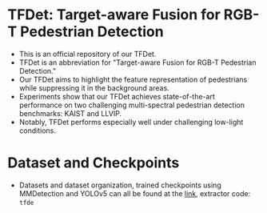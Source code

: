 # TFDet: Target-aware Fusion for RGB-T Pedestrian Detection
* This is an official repository of our TFDet.
* TFDet is an abbreviation for "Target-aware Fusion for RGB-T Pedestrian Detection."
* Our TFDet aims to highlight the feature representation of pedestrians while suppressing it in the background areas. 
* Experiments show that our TFDet achieves state-of-the-art performance on two challenging multi-spectral pedestrian detection benchmarks: KAIST and LLVIP. 
* Notably, TFDet performs especially well under challenging low-light conditions.

# Dataset and Checkpoints
* Datasets and dataset organization, trained checkpoints using MMDetection and YOLOv5 can all be found at the [link](https://pan.baidu.com/s/1ut90qAY9RAo34EHo52hRUw), extractor code: `tfde`
